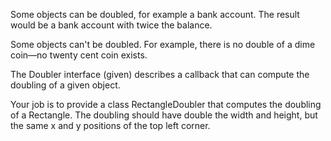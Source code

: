  

Some objects can be doubled, for example a bank account. The result would be a bank account with twice the balance. 

Some objects can't be doubled. For example, there is no double of a dime coin—no twenty cent coin exists.

The Doubler interface (given) describes a callback that can compute the doubling of a given object.

Your job is to provide a class RectangleDoubler that computes the doubling of a Rectangle. The doubling should have double the width and height, but the same x and y positions of the top left corner.